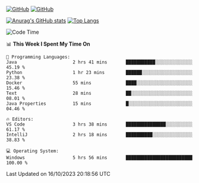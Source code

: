 [![GitHub](https://img.shields.io/github/followers/sharpxk?style=social)](https://github.com/sharpxk) [![GitHub](https://img.shields.io/github/stars/sharpxk?style=social)](https://github.com/sharpxk)

[![Anurag's GitHub stats](https://github-readme-stats-git-masterrstaa-rickstaa.vercel.app/api?username=sharpxk&hide=contribs,prs,issues&show_icons=true&theme=tokyonight)](https://github.com/anuraghazra/github-readme-stats)
[![Top Langs](https://github-readme-stats-git-masterrstaa-rickstaa.vercel.app/api/top-langs/?username=sharpxk&layout=compact&theme=tokyonight)](https://github.com/anuraghazra/github-readme-stats)

<!--START_SECTION:waka-->
![Code Time](http://img.shields.io/badge/Code%20Time-331%20hrs%2033%20mins-blue)

📊 **This Week I Spent My Time On** 

```text
💬 Programming Languages: 
Java                     2 hrs 41 mins       ███████████░░░░░░░░░░░░░░   45.19 % 
Python                   1 hr 23 mins        ██████░░░░░░░░░░░░░░░░░░░   23.38 % 
Docker                   55 mins             ████░░░░░░░░░░░░░░░░░░░░░   15.46 % 
Text                     28 mins             ██░░░░░░░░░░░░░░░░░░░░░░░   08.01 % 
Java Properties          15 mins             █░░░░░░░░░░░░░░░░░░░░░░░░   04.46 % 

🔥 Editors: 
VS Code                  3 hrs 38 mins       ███████████████░░░░░░░░░░   61.17 % 
IntelliJ                 2 hrs 18 mins       ██████████░░░░░░░░░░░░░░░   38.83 % 

💻 Operating System: 
Windows                  5 hrs 56 mins       █████████████████████████   100.00 % 
```


 Last Updated on 16/10/2023 20:18:56 UTC
<!--END_SECTION:waka-->
